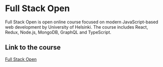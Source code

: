 # Full Stack Open

Full Stack Open is open online course focused on modern JavaScript-based web development by University of Helsinki. The course includes React, Redux, Node.js, MongoDB, GraphQL and TypeScript.

## Link to the course

[Full Stack Open](https://fullstackopen.com/en/)
